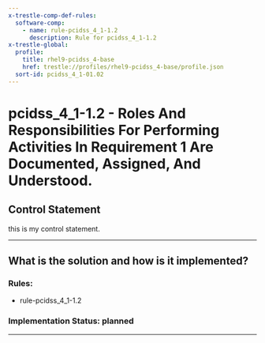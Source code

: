 ```yaml
---
x-trestle-comp-def-rules:
  software-comp:
    - name: rule-pcidss_4_1-1.2
      description: Rule for pcidss_4_1-1.2
x-trestle-global:
  profile:
    title: rhel9-pcidss_4-base
    href: trestle://profiles/rhel9-pcidss_4-base/profile.json
  sort-id: pcidss_4_1-01.02
---
```


# pcidss_4_1-1.2 - Roles And Responsibilities For Performing Activities In Requirement 1 Are Documented, Assigned, And Understood.

## Control Statement
this is my control statement. 
______________________________________________________________________

## What is the solution and how is it implemented?

<!-- Here are comments. For implementation status enter one of: implemented, partial, planned, alternative, not-applicable -->

<!-- Note that the list of rules under ### Rules: is read-only and changes will not be captured after assembly to JSON -->

<!-- Add control implementation description here for control: pcidss_4_1-1.2 -->

### Rules:

  - rule-pcidss_4_1-1.2

### Implementation Status: planned

______________________________________________________________________
